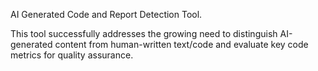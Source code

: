 AI Generated Code and Report Detection Tool.

This tool successfully addresses the growing need to distinguish AI-generated content from human-written text/code and evaluate key code metrics for quality assurance.
